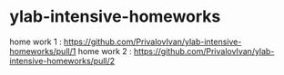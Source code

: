 # ylab-intensive-homeworks

home work 1 : https://github.com/PrivalovIvan/ylab-intensive-homeworks/pull/1
home work 2 : https://github.com/PrivalovIvan/ylab-intensive-homeworks/pull/2
